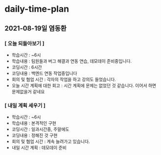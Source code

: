 # daily-time-plan
## 2021-08-19일 염동환

### [ 오늘 되돌아보기 ]

* 학습시간 :  ~6시
* 학습내용 : 팀원들과 버그 해결과 연동 연습, 데모데이 준비중입니다.
* 코딩시간 : 6시간
* 코딩내용 : 백엔드 연동 작업중입니다
* 회의 및 협업 시간 : 각자의 작업을 하고 강의도 들었습니다.
* 오늘 시간 계획에 대한 회고 : 시간 계획에 문제는 없었던 것 같습니다. 이어서 하면 문제없을거 같네요




### [ 내일 계획 세우기 ]

* 학습시간 :  ~6시
* 학습내용 : 본격적인 구현
* 코딩시간 : 일과시간중, 주말에도
* 코딩내용 : 정해진 것 구현
* 회의 및 협업 시간 : 계속 늘려가고 있습니다.
* 내일 시간 계획 : 데모데이 준비

